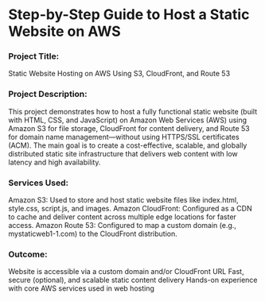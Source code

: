  # Step-by-Step Guide to Host a Static Website on AWS
### Project Title:
Static Website Hosting on AWS Using S3, CloudFront, and Route 53
### Project Description:
This project demonstrates how to host a fully functional static website (built with HTML, CSS, and JavaScript) on Amazon Web Services (AWS) using Amazon S3 for file storage, CloudFront for content delivery, and Route 53 for domain name management—without using HTTPS/SSL certificates (ACM).
The main goal is to create a cost-effective, scalable, and globally distributed static site infrastructure that delivers web content with low latency and high availability.
### Services Used:
Amazon S3: Used to store and host static website files like index.html, style.css, script.js, and images.
Amazon CloudFront: Configured as a CDN to cache and deliver content across multiple edge locations for faster access.
Amazon Route 53: Configured to map a custom domain (e.g., mystaticweb1-1.com) to the CloudFront distribution.
### Outcome:
Website is accessible via a custom domain and/or CloudFront URL
Fast, secure (optional), and scalable static content delivery
Hands-on experience with core AWS services used in web hosting
